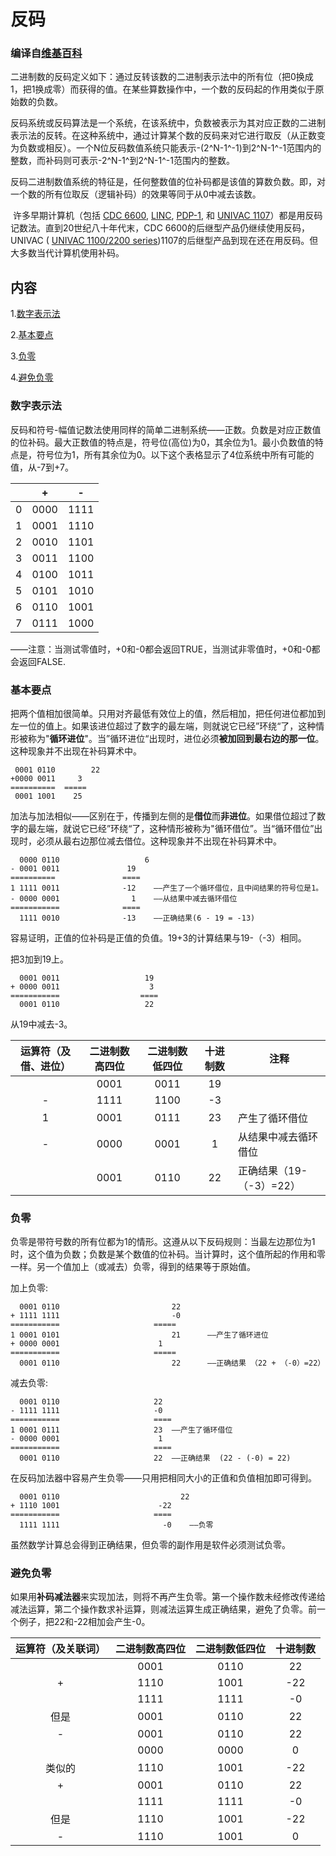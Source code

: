 # 反码

### 编译自[维基百科]([https://en.wikipedia.org/wiki/Ones%27_complement](https://en.wikipedia.org/wiki/Ones'_complement))

​		 二进制数的反码定义如下：通过反转该数的二进制表示法中的所有位（把0换成1，把1换成零）而获得的值。在某些算数操作中，一个数的反码起的作用类似于原始数的负数。

​		反码系统或反码算法是一个系统，在该系统中，负数被表示为其对应正数的二进制表示法的反转。在这种系统中，通过计算某个数的反码来对它进行取反（从正数变为负数或相反）。一个N位反码数值系统只能表示-(2^N-1^-1)到2^N-1^-1范围内的整数，而补码则可表示-2^N-1^到2^N-1^-1范围内的整数。

​		反码二进制数值系统的特征是，任何整数值的位补码都是该值的算数负数。即，对一个数的所有位取反（逻辑补码）的效果等同于从0中减去该数。

​		许多早期计算机（包括 [CDC 6600](https://en.wikipedia.org/wiki/CDC_6600), [LINC](https://en.wikipedia.org/wiki/LINC), [PDP-1](https://en.wikipedia.org/wiki/PDP-1), 和 [UNIVAC 1107](https://en.wikipedia.org/wiki/UNIVAC_1100/2200_series#1107)）都是用反码记数法。直到20世纪八十年代末，CDC 6600的后继型产品仍继续使用反码， UNIVAC ( [UNIVAC 1100/2200 series](https://en.wikipedia.org/wiki/UNIVAC_1100/2200_series))1107的后继型产品到现在还在用反码。但大多数当代计算机使用补码。

## 内容

1.[数字表示法](#num_representation)

2.[基本要点](#Basics)

3.[负零](#nagative_zero)

4.[避免负零](#avoiding_negative_zero)

### <span id="num_representation">数字表示法</span>

反码和符号-幅值记数法使用同样的简单二进制系统——正数。负数是对应正数值的位补码。最大正数值的特点是，符号位(高位)为0，其余位为1。最小负数值的特点是，符号位为1，所有其余位为0。以下这个表格显示了4位系统中所有可能的值，从-7到+7。

|      |  +   |  -   |
| :--: | :--: | :--: |
|  0   | 0000 | 1111 |
|  1   | 0001 | 1110 |
|  2   | 0010 | 1101 |
|  3   | 0011 | 1100 |
|  4   | 0100 | 1011 |
|  5   | 0101 | 1010 |
|  6   | 0110 | 1001 |
|  7   | 0111 | 1000 |

——注意：当测试零值时，+0和-0都会返回TRUE，当测试非零值时，+0和-0都会返回FALSE.

### <span id="Basics">基本要点</span>

​		把两个值相加很简单。只用对齐最低有效位上的值，然后相加，把任何进位都加到左一位的值上。如果该进位超过了数字的最左端，则就说它已经”环绕“了，这种情形被称为"**循环进位**"。当”循环进位“出现时，进位必须**被加回到最右边的那一位**。这种现象并不出现在补码算术中。

```
 0001 0110        22
+0000 0011	   3
==========	=====
 0001 1001	  25
```

​		加法与加法相似——区别在于，传播到左侧的是**借位**而**非进位**。如果借位超过了数字的最左端，就说它已经”环绕“了，这种情形被称为"循环借位”。当“循环借位”出现时，必须从最右边那位减去借位。这种现象并不出现在补码算术中。

```
  0000 0110 				  6
- 0001 0011				  19
==========				 ====
1 1111 0011				 -12    ——产生了一个循环借位，且中间结果的符号位是1。
- 0000 0001				   1	——从结果中减去循环借位
===========				 ====
  1111 0010				 -13	——正确结果(6 - 19 = -13)
```

容易证明，正值的位补码是正值的负值。19+3的计算结果与19-（-3）相同。

把3加到19上。

```
  0001 0011					  19
+ 0000 0011					   3
===========					 ====  
  0001 0110					  22	
```

从19中减去-3。

| 运算符（及借、进位） | 二进制数高四位 | 二进制数低四位 | 十进制数 | 注释                     |
| :------------------: | :------------: | :------------: | :------: | ------------------------ |
|                      |      0001      |      0011      |    19    |                          |
|          -           |      1111      |      1100      |    -3    |                          |
|          1           |      0001      |      0111      |    23    | 产生了循环借位           |
|          -           |      0000      |      0001      |    1     | 从结果中减去循环借位     |
|                      |      0001      |      0110      |    22    | 正确结果（19-（-3）=22） |

### <span id="nagative_zero">负零</span>

​		负零是带符号数的所有位都为1的情形。这遵从以下反码规则：当最左边那位为1时，这个值为负数；负数是某个数值的位补码。当计算时，这个值所起的作用和零一样。另一个值加上（或减去）负零，得到的结果等于原始值。

加上负零:

```
  0001 0110 						22
+ 1111 1111 						-0
===========						=====
1 0001 0101  						21		——产生了循环进位
+ 0000 0001						 1
===========						=====
  0001 0110					        22		——正确结果 （22 + （-0）=22）
```

减去负零:

```
  0001 0110						22
- 1111 1111						-0
===========						====
1 0001 0111						23	——产生了循环借位
- 0000 0001						 1
===========						====
  0001 0110						22	——正确结果  (22 - (-0) = 22)
```

在反码加法器中容易产生负零——只用把相同大小的正值和负值相加即可得到。

```
  0001 0110					          22
+ 1110 1001						 -22
===========						====
  1111 1111						  -0	——负零
```

虽然数学计算总会得到正确结果，但负零的副作用是软件必须测试负零。

### <span id="avoiding_negative_zero">避免负零</span>

​		如果用**补码减法器**来实现加法，则将不再产生负零。第一个操作数未经修改传递给减法运算，第二个操作数求补运算，则减法运算生成正确结果，避免了负零。前一个例子，把22和-22相加会产生-0。

| 运算符（及关联词） | 二进制数高四位 | 二进制数低四位 | 十进制数 |
| :----------------: | :------------: | :------------: | :------: |
|                    |      0001      |      0110      |    22    |
|         +          |      1110      |      1001      |   -22    |
|                    |      1111      |      1111      |    -0    |
|        但是        |      0001      |      0110      |    22    |
|         -          |      0001      |      0110      |    22    |
|                    |      0000      |      0000      |    0     |
|       类似的       |      1110      |      1001      |   -22    |
|         +          |      0001      |      0110      |    22    |
|                    |      1111      |      1111      |    -0    |
|        但是        |      1110      |      1001      |   -22    |
|         -          |      1110      |      1001      |    0     |



